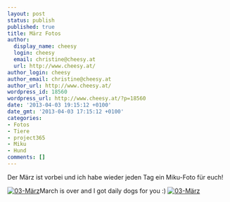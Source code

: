 ```yaml
---
layout: post
status: publish
published: true
title: März Fotos
author:
  display_name: cheesy
  login: cheesy
  email: christine@cheesy.at
  url: http://www.cheesy.at/
author_login: cheesy
author_email: christine@cheesy.at
author_url: http://www.cheesy.at/
wordpress_id: 18560
wordpress_url: http://www.cheesy.at/?p=18560
date: '2013-04-03 19:15:12 +0100'
date_gmt: '2013-04-03 17:15:12 +0100'
categories:
- Fotos
- Tiere
- project365
- Miku
- Hund
comments: []
---
```

<!--:de-->Der März ist vorbei und ich habe wieder jeden Tag ein Miku-Foto für euch!
[![](http://www.cheesy.at/wp-content/uploads/03-März.jpg "03-März")](http://www.cheesy.at/fotos/spiele/projekt365-und-andere-projekte/daily-dog-2013/marz/)<!--:--><!--:en-->March is over and I got daily dogs for you :)
[![](http://www.cheesy.at/wp-content/uploads/03-März.jpg "03-März")](http://www.cheesy.at/fotos/spiele/projekt365-und-andere-projekte/daily-dog-2013/marz/)<!--:-->
